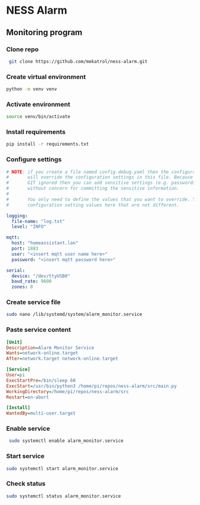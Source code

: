 # NESS Alarm

## Monitoring program

### Clone repo

```bash
 git clone https://github.com/mekatrol/ness-alarm.git
```

### Create virtual environment

```bash
python -m venv venv
```

### Activate environment

```bash
source venv/bin/activate
```

### Install requirements

```bash
pip install -r requirements.txt
```

### Configure settings

```yaml
# NOTE: if you create a file named config.debug.yaml then the configuration settings in that file
#       will override the configuration settings in this file. Because config.debug.yaml is
#       GIT ignored then you can add sensitive settings (e.g. passwords, tokens, etc) to that file
#       without concern for committing the sensitive information.
#
#       You only need to define the values that you want to override. You do not need to repeat any
#       configuration setting values here that are not different.

logging:
  file-name: "log.txt"
  level: "INFO"

mqtt:
  host: "homeassistant.lan"
  port: 1883
  user: "<insert mqtt user name here>"
  password: "<insert mqtt password here>"

serial:
  device: "/dev/ttyUSB0"
  baud_rate: 9600
  zones: 8      
```

### Create service file

```bash
sudo nano /lib/systemd/system/alarm_monitor.service
```

### Paste service content

```ini
[Unit]
Description=Alarm Monitor Service
Wants=network-online.target
After=network.target network-online.target

[Service]
User=pi
ExecStartPre=/bin/sleep 60
ExecStart=/usr/bin/python3 /home/pi/repos/ness-alarm/src/main.py
WorkingDirectory=/home/pi/repos/ness-alarm/src
Restart=on-abort

[Install]
WantedBy=multi-user.target
```

### Enable service

```bash
 sudo systemctl enable alarm_monitor.service
 ```

### Start service

```bash
sudo systemctl start alarm_monitor.service
```

### Check status

```bash
sudo systemctl status alarm_monitor.service

```
